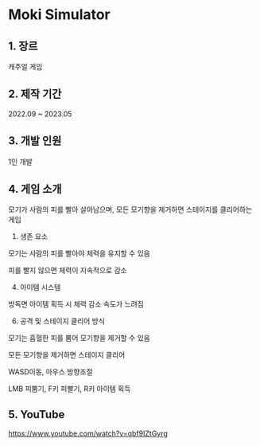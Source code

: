 # Moki Simulator
## 1. 장르 

캐주얼 게임
## 2. 제작 기간 

2022.09 ~ 2023.05
## 3. 개발 인원

1인 개발
## 4. 게임 소개

모기가 사람의 피를 빨아 살아남으며, 모든 모기향을 제거하면 스테이지를 클리어하는 게임

1. 생존 요소
   
모기는 사람의 피를 빨아야 체력을 유지할 수 있음

피를 빨지 않으면 체력이 지속적으로 감소

4. 아이템 시스템
   
방독면 아이템 획득 시 체력 감소 속도가 느려짐

6. 공격 및 스테이지 클리어 방식
   
모기는 흡혈한 피를 뿜어 모기향을 제거할 수 있음

모든 모기향을 제거하면 스테이지 클리어

WASD이동, 마우스 방향조절

LMB 피뿜기, F키 피빨기, R키 아이템 획득

## 5. YouTube
<https://www.youtube.com/watch?v=qbf9IZtGyrg>
